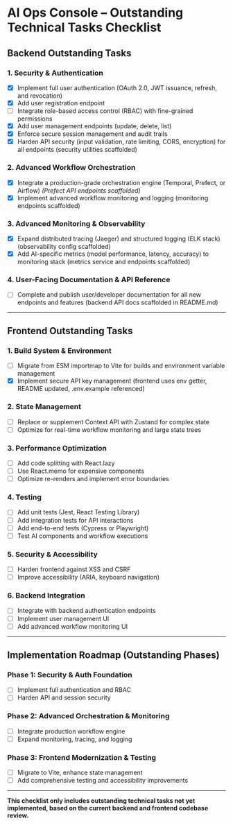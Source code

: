 # AI Ops Console – Outstanding Technical Tasks Checklist

## Backend Outstanding Tasks

### 1. Security & Authentication
- [x] Implement full user authentication (OAuth 2.0, JWT issuance, refresh, and revocation)
- [x] Add user registration endpoint
- [ ] Integrate role-based access control (RBAC) with fine-grained permissions
- [x] Add user management endpoints (update, delete, list)
- [x] Enforce secure session management and audit trails
- [x] Harden API security (input validation, rate limiting, CORS, encryption) for all endpoints (security utilities scaffolded)

### 2. Advanced Workflow Orchestration
- [x] Integrate a production-grade orchestration engine (Temporal, Prefect, or Airflow) *(Prefect API endpoints scaffolded)*
- [x] Implement advanced workflow monitoring and logging (monitoring endpoints scaffolded)

### 3. Advanced Monitoring & Observability
- [x] Expand distributed tracing (Jaeger) and structured logging (ELK stack) (observability config scaffolded)
- [x] Add AI-specific metrics (model performance, latency, accuracy) to monitoring stack (metrics service and endpoints scaffolded)

### 4. User-Facing Documentation & API Reference
- [ ] Complete and publish user/developer documentation for all new endpoints and features (backend API docs scaffolded in README.md)

---

## Frontend Outstanding Tasks

### 1. Build System & Environment
- [ ] Migrate from ESM importmap to Vite for builds and environment variable management
- [x] Implement secure API key management (frontend uses env getter, README updated, .env.example referenced)

### 2. State Management
- [ ] Replace or supplement Context API with Zustand for complex state
- [ ] Optimize for real-time workflow monitoring and large state trees

### 3. Performance Optimization
- [ ] Add code splitting with React.lazy
- [ ] Use React.memo for expensive components
- [ ] Optimize re-renders and implement error boundaries

### 4. Testing
- [ ] Add unit tests (Jest, React Testing Library)
- [ ] Add integration tests for API interactions
- [ ] Add end-to-end tests (Cypress or Playwright)
- [ ] Test AI components and workflow executions

### 5. Security & Accessibility
- [ ] Harden frontend against XSS and CSRF
- [ ] Improve accessibility (ARIA, keyboard navigation)

### 6. Backend Integration
- [ ] Integrate with backend authentication endpoints
- [ ] Implement user management UI
- [ ] Add advanced workflow monitoring UI

---

## Implementation Roadmap (Outstanding Phases)

### Phase 1: Security & Auth Foundation
- [ ] Implement full authentication and RBAC
- [ ] Harden API and session security

### Phase 2: Advanced Orchestration & Monitoring
- [ ] Integrate production workflow engine
- [ ] Expand monitoring, tracing, and logging

### Phase 3: Frontend Modernization & Testing
- [ ] Migrate to Vite, enhance state management
- [ ] Add comprehensive testing and accessibility improvements

---

**This checklist only includes outstanding technical tasks not yet implemented, based on the current backend and frontend codebase review.** 